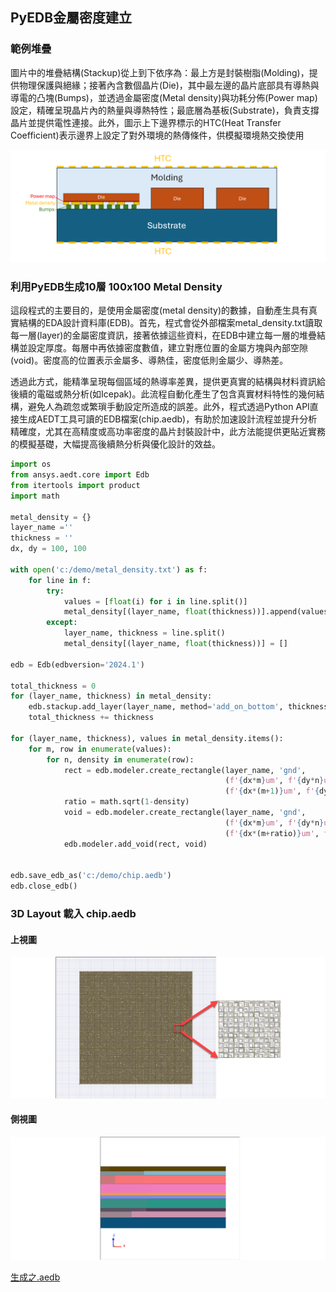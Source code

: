 PyEDB金屬密度建立
---
### 範例堆疊

圖片中的堆疊結構(Stackup)從上到下依序為：最上方是封裝樹脂(Molding)，提供物理保護與絕緣；接著內含數個晶片(Die)，其中最左邊的晶片底部具有導熱與導電的凸塊(Bumps)，並透過金屬密度(Metal density)與功耗分佈(Power map)設定，精確呈現晶片內的熱量與導熱特性；最底層為基板(Substrate)，負責支撐晶片並提供電性連接。此外，圖示上下邊界標示的HTC(Heat Transfer Coefficient)表示邊界上設定了對外環境的熱傳條件，供模擬環境熱交換使用

![alt text](assets/image-1.png)

### 利用PyEDB生成10層 100x100 Metal Density

這段程式的主要目的，是使用金屬密度(metal density)的數據，自動產生具有真實結構的EDA設計資料庫(EDB)。首先，程式會從外部檔案metal_density.txt讀取每一層(layer)的金屬密度資訊，接著依據這些資料，在EDB中建立每一層的堆疊結構並設定厚度。每層中再依據密度數值，建立對應位置的金屬方塊與內部空隙(void)。密度高的位置表示金屬多、導熱佳，密度低則金屬少、導熱差。

透過此方式，能精準呈現每個區域的熱導率差異，提供更真實的結構與材料資訊給後續的電磁或熱分析(如Icepak)。此流程自動化產生了包含真實材料特性的幾何結構，避免人為疏忽或繁瑣手動設定所造成的誤差。此外，程式透過Python API直接生成AEDT工具可讀的EDB檔案(chip.aedb)，有助於加速設計流程並提升分析精確度，尤其在高精度或高功率密度的晶片封裝設計中，此方法能提供更貼近實務的模擬基礎，大幅提高後續熱分析與優化設計的效益。

```python
import os
from ansys.aedt.core import Edb
from itertools import product
import math

metal_density = {}
layer_name =''
thickness = ''
dx, dy = 100, 100

with open('c:/demo/metal_density.txt') as f:
    for line in f:
        try:
            values = [float(i) for i in line.split()]
            metal_density[(layer_name, float(thickness))].append(values)
        except:
            layer_name, thickness = line.split()
            metal_density[(layer_name, float(thickness))] = []

edb = Edb(edbversion='2024.1')

total_thickness = 0
for (layer_name, thickness) in metal_density:
    edb.stackup.add_layer(layer_name, method='add_on_bottom', thickness=f'{thickness}um',)
    total_thickness += thickness

for (layer_name, thickness), values in metal_density.items():
    for m, row in enumerate(values):
        for n, density in enumerate(row):
            rect = edb.modeler.create_rectangle(layer_name, 'gnd',
                                                (f'{dx*m}um', f'{dy*n}um'),
                                                (f'{dx*(m+1)}um', f'{dy*(n+1)}um'),)
            ratio = math.sqrt(1-density)
            void = edb.modeler.create_rectangle(layer_name, 'gnd',
                                                (f'{dx*m}um', f'{dy*n}um'),
                                                (f'{dx*(m+ratio)}um', f'{dy*(n+ratio)}um'),)
            edb.modeler.add_void(rect, void)


edb.save_edb_as('c:/demo/chip.aedb')
edb.close_edb()


```

### 3D Layout 載入 chip.aedb

#### 上視圖
![2025-03-19_04-04-58](/assets/2025-03-19_04-04-58.png)

#### 側視圖
![2025-03-19_04-08-56](/assets/2025-03-19_04-08-56.png)

[生成之.aedb](./assets/chip.aedb.zip)